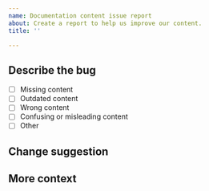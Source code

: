 ```yaml
---
name: Documentation content issue report
about: Create a report to help us improve our content.
title: ''

---
```


<!-- IMPORTANT: This is only for reporting documentation content issues.

Report Web3Signer software issues at https://github.com/consensys/web3signer.
Report documentation tool issues using the "Documentation tool bug report" template.

Before creating an issue, did you use the search field in the documentation to find what you're looking for?
-->

## Describe the bug

<!-- Add a clear and concise description of what the documentation issue is.
Also, check the issue type in the following list: -->

- [ ] Missing content
- [ ] Outdated content
- [ ] Wrong content
- [ ] Confusing or misleading content
- [ ] Other

## Change suggestion

<!-- If you know how to fix the content, provide a suggestion. -->

## More context

<!-- Add any other context about the problem here, for example, screenshots or a small demo video. -->
